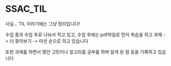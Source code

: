# SSAC_TIL

사실... TIL 이라기에는 그냥 정리입니다!

수업 중과 수업 후로 나눠서 적고 있고, 수업 후에는 pdf파일로 먼저 복습을 하고 과제 -> 더 찾아보기 -> 미션 순으로 하고 있습니다

또한 과제를 하면서 했던 고민이나 알고리즘 공부를 하며 알게 된 점 등을 기록하고 있습니다
